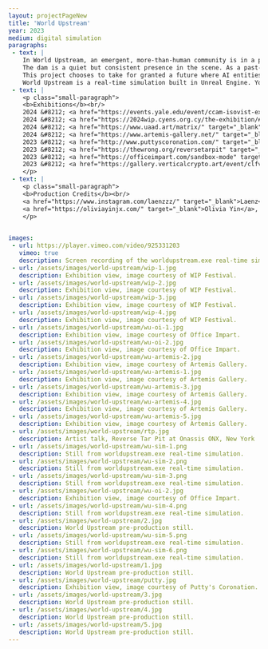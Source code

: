 ```yaml
---
layout: projectPageNew
title: 'World Upstream'
year: 2023
medium: digital simulation
paragraphs:
 - text: |
    In World Upstream, an emergent, more-than-human community is in a perpetual process of reclaiming a decaying hydroelectric dam and transforming it into a site for leisure. The simulated protagonists—a sentient poplar tree, a group of quadruplets, an AI-powered Dyson vacuum, among others—co-exist at a never-ending picnic upstream of the dam, tending to their individual and collective needs by engaging in mundane, social, anti-productive, small behaviors as a way of rewilding the surroundings of a soon-to-be-obsolete piece of infrastructure.<br/><br/>
    The dam is a quiet but consistent presence in the scene. As a past-its-prime technological marvel that was once at the forefront of cultural discourse during the 20th-century nation-building era, it acts as a metaphorical device for speculating on the future of technologies currently at their hype peak. At the same time, it invites reflection on our affective response to technologically altered landscapes. What becomes of our definitions of “nature” when a concrete monolith is placed at its center, or when a myriad artificially intelligent beings become integral to its processes?<br/><br/>
    This project chooses to take for granted a future where AI entities exist in the world in embodied ways. Their umwelt however, is mediated by the landscape rather than the server farm, and rooted in the complex truths, dangers and histories the landscape holds. In doing so, World Upstream aims to imagine a genre painting for the late 21st century, a small, interdependent fiction where different types of intelligence share a less hierarchical, more porous world.<br/><br/>
    World Upstream is a real-time simulation built in Unreal Engine. You can find more details <a href="/assets/media/WorldUpstream-Presentation-Fall24.pdf" target="_blank">here</a>.<br/><br/>
 - text: |
    <p class="small-paragraph">
    <b>Exhibitions</b><br/>    
    2024 &#8212; <a href="https://events.yale.edu/event/ccam-isovist-exhibition-opening-hypertexthyperlink" target="_blank">[Hypertext](Hyperlink)</a>, Yale University, ISOVIST Gallery, New Haven <br/>
    2024 &#8212; <a href="https://2024wip.cyens.org.cy/the-exhibition/#symbiocene-anthropocene" target="_blank">symbiocene/anthropocene</a>, WIP Festival, CYENS Nicosia <br/>
    2024 &#8212; <a href="https://www.uaad.art/matrix/" target="_blank">Matrix of the Not-Yet</a>, Underground Art and Design, online (curated by Amy Jiang) <br/>
    2024 &#8212; <a href="https://www.artemis-gallery.net/" target="_blank">Beyond Human</a> at Artemis Gallery, Lisbon (curated by Kirsten Eggers and Manuel Mendonca) <br/>
    2023 &#8212; <a href="http://www.puttyscoronation.com/" target="_blank">Tellurian Traversals</a> at Putty's Coronation Gallery, New York (curated by David Temchulla) <br/>
    2023 &#8212; <a href="https://thewrong.org/reversetarpit" target="_blank">Reverse Tar Pit</a> at Onassis ONX, Brooklyn Neighborhood Arts and The Wrong Biennale, New York and online (curated by Don Hanson, Mark Ramos, Sammie Veeler) <br/>
    2023 &#8212; <a href="https://officeimpart.com/sandbox-mode" target="_blank">Sandbox Mode</a> at Office Impart, Berlin (curated by Office Impart in collaboration with Stina Gustafsson and Maria Paula Fernandez) <br/>
    2023 &#8212; <a href="https://gallery.verticalcrypto.art/event/clfv8kvs1sj980bjpdr2li3aa/all" target="_blank">VCA Residency Exhibition</a>, online (curated by Micol AP)<br/><br/>
    </p>
 - text: |
    <p class="small-paragraph">
    <b>Production Credits</b><br/>
    <a href="https://www.instagram.com/laenzzz/" target="_blank">Laenz</a>, sound design<br/>
    <a href="https://oliviayinjx.com/" target="_blank">Olivia Yin</a>, world design<br/>
    </p>
    

images:
 - url: https://player.vimeo.com/video/925331203
   vimeo: true
   description: Screen recording of the worldupstream.exe real-time simulation.
 - url: /assets/images/world-upstream/wip-1.jpg
   description: Exhibition view, image courtesy of WIP Festival.
 - url: /assets/images/world-upstream/wip-2.jpg
   description: Exhibition view, image courtesy of WIP Festival.
 - url: /assets/images/world-upstream/wip-3.jpg
   description: Exhibition view, image courtesy of WIP Festival.
 - url: /assets/images/world-upstream/wip-4.jpg
   description: Exhibition view, image courtesy of WIP Festival.
 - url: /assets/images/world-upstream/wu-oi-1.jpg
   description: Exhibition view, image courtesy of Office Impart.
 - url: /assets/images/world-upstream/wu-oi-2.jpg
   description: Exhibition view, image courtesy of Office Impart.
 - url: /assets/images/world-upstream/wu-artemis-2.jpg
   description: Exhibition view, image courtesy of Artemis Gallery.
 - url: /assets/images/world-upstream/wu-artemis-1.jpg
   description: Exhibition view, image courtesy of Artemis Gallery.
 - url: /assets/images/world-upstream/wu-artemis-3.jpg
   description: Exhibition view, image courtesy of Artemis Gallery.
 - url: /assets/images/world-upstream/wu-artemis-4.jpg
   description: Exhibition view, image courtesy of Artemis Gallery.
 - url: /assets/images/world-upstream/wu-artemis-5.jpg
   description: Exhibition view, image courtesy of Artemis Gallery.
 - url: /assets/images/world-upstream/rtp.jpg
   description: Artist talk, Reverse Tar Pit at Onassis ONX, New York
 - url: /assets/images/world-upstream/wu-sim-1.png
   description: Still from worldupstream.exe real-time simulation.
 - url: /assets/images/world-upstream/wu-sim-2.png
   description: Still from worldupstream.exe real-time simulation.
 - url: /assets/images/world-upstream/wu-sim-3.png 
   description: Still from worldupstream.exe real-time simulation. 
 - url: /assets/images/world-upstream/wu-oi-2.jpg
   description: Exhibition view, image courtesy of Office Impart.
 - url: /assets/images/world-upstream/wu-sim-4.png 
   description: Still from worldupstream.exe real-time simulation.
 - url: /assets/images/world-upstream/2.jpg
   description: World Upstream pre-production still.
 - url: /assets/images/world-upstream/wu-sim-5.png  
   description: Still from worldupstream.exe real-time simulation.
 - url: /assets/images/world-upstream/wu-sim-6.png   
   description: Still from worldupstream.exe real-time simulation.
 - url: /assets/images/world-upstream/1.jpg
   description: World Upstream pre-production still.
 - url: /assets/images/world-upstream/putty.jpg
   description: Exhibition view, image courtesy of Putty's Coronation.
 - url: /assets/images/world-upstream/3.jpg
   description: World Upstream pre-production still.
 - url: /assets/images/world-upstream/4.jpg
   description: World Upstream pre-production still.
 - url: /assets/images/world-upstream/5.jpg
   description: World Upstream pre-production still.            
---
```


